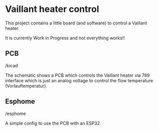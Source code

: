 # Vaillant heater control

This project contains a little board (and software) to control a Vaillant heater.

It is currently Work in Progress and not everything works!!

## PCB

/kicad

The schematic shows a PCB which controls the Vaillant heater via 789 interface which is just an analog voltage to control the flow temperature (Vorlauftemperatur).

## Esphome

/esphome

A simple config to use the PCB with an ESP32.


